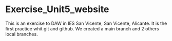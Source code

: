 # Exercise_Unit5_website
This is an exercise to DAW in IES San Vicente, San Vicente, Alicante. It is the first practice whit git and github. We created a main branch and 2 others local branches.
